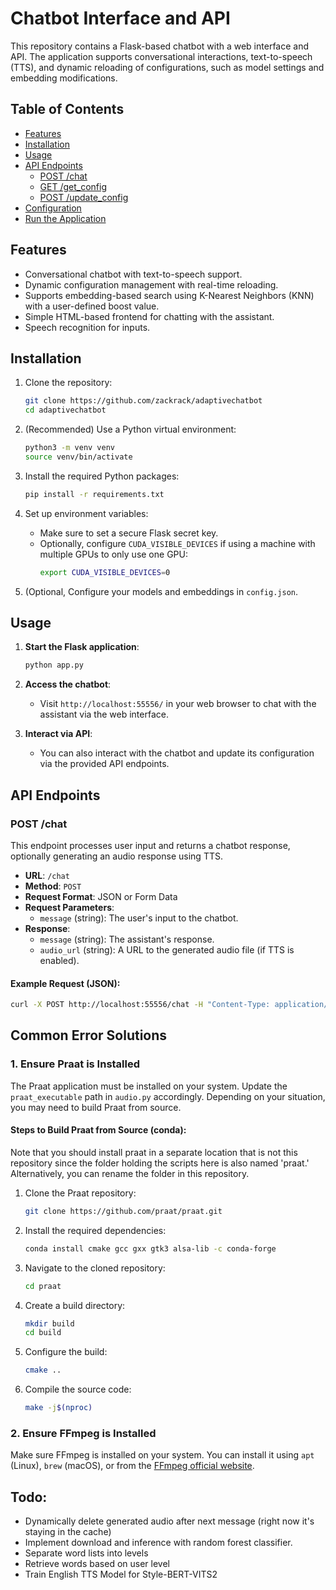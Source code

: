 # Chatbot Interface and API

This repository contains a Flask-based chatbot with a web interface and API. The application supports conversational interactions, text-to-speech (TTS), and dynamic reloading of configurations, such as model settings and embedding modifications.

## Table of Contents
- [Features](#features)
- [Installation](#installation)
- [Usage](#usage)
- [API Endpoints](#api-endpoints)
  - [POST /chat](#post-chat)
  - [GET /get_config](#get-get_config)
  - [POST /update_config](#post-update_config)
- [Configuration](#configuration)
- [Run the Application](#run-the-application)

## Features
- Conversational chatbot with text-to-speech support.
- Dynamic configuration management with real-time reloading.
- Supports embedding-based search using K-Nearest Neighbors (KNN) with a user-defined boost value.
- Simple HTML-based frontend for chatting with the assistant.
- Speech recognition for inputs.

## Installation

1. Clone the repository:
    ```bash
    git clone https://github.com/zackrack/adaptivechatbot
    cd adaptivechatbot
    ```

2. (Recommended) Use a Python virtual environment:
    ```bash
    python3 -m venv venv
    source venv/bin/activate
    ```

3. Install the required Python packages:
    ```bash
    pip install -r requirements.txt
    ```

4. Set up environment variables:
    - Make sure to set a secure Flask secret key.
    - Optionally, configure `CUDA_VISIBLE_DEVICES` if using a machine with multiple GPUs to only use one GPU:
      ```bash
      export CUDA_VISIBLE_DEVICES=0
      ```

4. (Optional, Configure your models and embeddings in `config.json`.

## Usage

1. **Start the Flask application**:
    ```bash
    python app.py
    ```

2. **Access the chatbot**:
    - Visit `http://localhost:55556/` in your web browser to chat with the assistant via the web interface.

3. **Interact via API**:
    - You can also interact with the chatbot and update its configuration via the provided API endpoints.

## API Endpoints

### POST /chat

This endpoint processes user input and returns a chatbot response, optionally generating an audio response using TTS.

- **URL**: `/chat`
- **Method**: `POST`
- **Request Format**: JSON or Form Data
- **Request Parameters**:
    - `message` (string): The user's input to the chatbot.
- **Response**:
    - `message` (string): The assistant's response.
    - `audio_url` (string): A URL to the generated audio file (if TTS is enabled).

#### Example Request (JSON):

```bash
curl -X POST http://localhost:55556/chat -H "Content-Type: application/json" -d '{"message": "Hello!"}'
```

## Common Error Solutions

### 1. Ensure Praat is Installed
The Praat application must be installed on your system. Update the `praat_executable` path in `audio.py` accordingly. Depending on your situation, you may need to build Praat from source. 

#### Steps to Build Praat from Source (conda):
Note that you should install praat in a separate location that is not this repository since the folder holding the scripts here is also named 'praat.' Alternatively, you can rename the folder in this repository.
1. Clone the Praat repository:
   ```bash
   git clone https://github.com/praat/praat.git
   ```
2. Install the required dependencies:
   ```bash
   conda install cmake gcc gxx gtk3 alsa-lib -c conda-forge
   ```
3. Navigate to the cloned repository:
   ```bash
   cd praat
   ```
4. Create a build directory:
   ```bash
   mkdir build
   cd build
   ```
5. Configure the build:
   ```bash
   cmake ..
   ```
6. Compile the source code:
   ```bash
   make -j$(nproc)
   ```

### 2. Ensure FFmpeg is Installed
Make sure FFmpeg is installed on your system. You can install it using `apt` (Linux), `brew` (macOS), or from the [FFmpeg official website](https://ffmpeg.org/download.html).

## Todo:
- Dynamically delete generated audio after next message (right now it's staying in the cache)
- Implement download and inference with random forest classifier.
- Separate word lists into levels
- Retrieve words based on user level
- Train English TTS Model for Style-BERT-VITS2